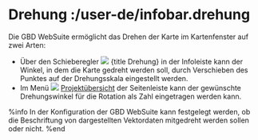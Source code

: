 # Drehung :/user-de/infobar.drehung

Die GBD WebSuite ermöglicht das Drehen der Karte im Kartenfenster auf zwei Arten: 

* Über den Schieberegler ![](rotation.png) {title Drehung} in der Infoleiste kann der Winkel, in dem die Karte gedreht werden soll, durch Verschieben des Punktes auf der Drehungsskala eingestellt werden. 
* Im Menü ![](gbd-icon-projectoverview.svg) [Projektübersicht](/user-de/sidebar.projektuebersicht) der Seitenleiste kann der gewünschte Drehungswinkel für die Rotation als Zahl eingetragen werden kann. 

%info
	In der Konfiguration der GBD WebSuite kann festgelegt werden, ob die Beschriftung von dargestellten Vektordaten mitgedreht werden sollen oder nicht.
%end
